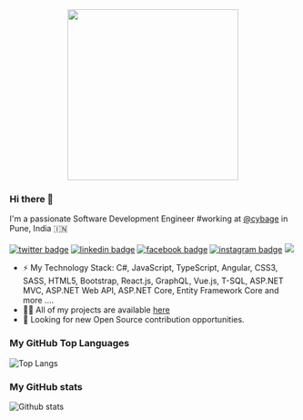 <img src="https://media.giphy.com/media/p4NLw3I4U0idi/giphy.gif" width="300" style="display: block; margin: auto;">

### Hi there 👋
I'm a passionate Software Development Engineer #working at [@cybage](https://www.cybage.com/) in Pune, India 🇮🇳 
<br/> <br/>
[![twitter badge](https://img.shields.io/badge/twitter-@sorabhdtomar-%231FA1F1?style=flat&logo=twitter&logoColor=white)](https://twitter.com/sorabhdtomar)
[![linkedin badge](https://img.shields.io/badge/linkedin-sorabhtomar-%231FA1F1?style=flat&logo=linkedin)](https://www.linkedin.com/in/sorabhtomar)
[![facebook badge](https://img.shields.io/badge/facebook-sorabhdtomar-%231FA1F1?style=flat&logo=facebook)](https://www.facebook.com/sorabhdtomar)
[![instagram badge](https://img.shields.io/badge/instagram-@sorabhdtomar-%231FA1F1?style=flat&logo=instagram&logoColor=white)](https://www.instagram.com/sorabhdtomar)
![](https://komarev.com/ghpvc/?username=sorabhtomar&color=brightgreen&style=flat)

- ⚡️ My Technology Stack: C#, JavaScript, TypeScript, Angular, CSS3, SASS, HTML5, Bootstrap, React.js, GraphQL, Vue.js, T-SQL, ASP.NET MVC, ASP.NET Web API, ASP.NET Core, Entity Framework Core and more ....
- 👨‍💻 All of my projects are available  [here](https://github.com/sorabhtomar?tab=repositories)
- 👯 Looking for new Open Source contribution opportunities.

### My GitHub Top Languages 
![Top Langs](https://github-readme-stats.vercel.app/api/top-langs/?username=sorabhtomar&hide=objective-c)
### My GitHub stats
![Github stats](https://github-readme-stats.vercel.app/api?username=sorabhtomar&show_icons=true)

<!--
**sorabhtomar/sorabhtomar** is a ✨ _special_ ✨ repository because its `README.md` (this file) appears on your GitHub profile.

Here are some ideas to get you started:

- 🔭 I’m currently working on ...
- 🌱 I’m currently learning ...
- 👯 I’m looking to collaborate on ...
- 🤔 I’m looking for help with ...
- 💬 Ask me about ...
- 📫 How to reach me: ...
- 😄 Pronouns: ...
- ⚡ Fun fact: ...
-->
